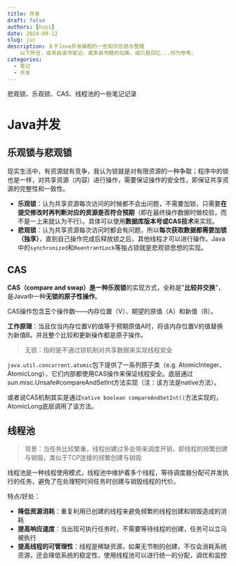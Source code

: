 ```yaml
---
title: 并发
draft: false
authors: [huyi]
date: 2024-09-12
slug: juc
description: 关于Java并发编程的一些知识总结与整理
    以下所言，或来自读书笔记，或来自书籍的勾画，或只是回忆...作为参考。
categories:
  - 笔记
  - 并发
---
```


悲观锁、乐观锁、CAS、线程池的一些笔记记录 <!-- more -->

# Java并发



## 乐观锁与悲观锁

现实生活中，有资源就有竞争，我认为锁就是对有限资源的一种争取；程序中的锁也是一样，对共享资源（内容）进行操作，需要保证操作的安全性，即保证共享资源的完整性和一致性。

- **乐观锁**：认为共享资源每次访问的时候都不会出问题，不需要加锁，只需要**在提交修改时再判断对应的资源是否符合预期**（即在最终操作数据时做校验，而不是一上来就认为不行）。具体可以使用**数据库版本号或CAS技术**来实现。
- **悲观锁**：认为共享资源每次访问时都会有问题，所以**每次获取数据都需要加锁（独享）**，直到自己操作完成后释放锁之后，其他线程才可以进行操作。Java中的`synchronized`和`ReentrantLock`等独占锁就是悲观锁思想的实现。



## CAS

**CAS（compare and swap）**是一种**乐观锁**的实现方式，全称是"**比较并交换**"，是Java中一种**无锁的原子性操作**。

CAS操作包含**三**个操作数——内存位置（V）、期望的原值（A）和新值（B）。

**工作原理**：当且仅当内存位置V的值等于预期原值A时，将该内存位置V的值替换为新值B。并且整个比较和更新操作都是原子操作。

> 无锁：指的是不通过锁机制对共享数据来实现线程安全

`java.util.concurrent.atomic`包下提供了一系列原子类（e.g. AtomicInteger、AtomicLong），它们内部都使用CAS操作来保证线程安全。底层通过sun.misc.Unsafe#compareAndSetInt方法实现（注：该方法是native方法）。

或者说CAS机制其实是通过`native boolean compareAndSetInt()`方法实现的，AtomicLong底层调用了该方法。



## 线程池

> 背景：当任务比较繁重，线程创建过多会带来调度开销，即线程的频繁创建与销毁，类似于TCP连接的频繁创建与销毁

线程池是一种线程使用模式，线程池中维护着多个线程，等待调度器分配可并发执行的任务，避免了在处理短时间任务时创建与销毁线程的代价。

特点/好处：

- **降低资源消耗**：重复利用已创建的线程来避免频繁的线程创建和销毁造成的消耗
- **提高响应速度**：当出现可执行任务时，不需要等待线程的创建，任务可以立马被执行
- **提高线程的可管理性**：线程是稀缺资源，如果无节制的创建，不仅会消耗系统资源，还会降低系统的稳定性，使用线程池可以进行统一的分配，调优和监控